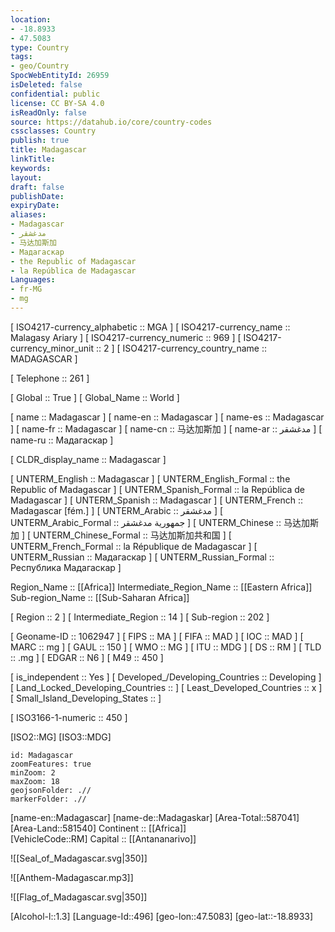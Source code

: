 ```yaml
---
location:
- -18.8933
- 47.5083
type: Country
tags:
- geo/Country
SpocWebEntityId: 26959
isDeleted: false
confidential: public
license: CC BY-SA 4.0
isReadOnly: false
source: https://datahub.io/core/country-codes
cssclasses: Country
publish: true
title: Madagascar
linkTitle: 
keywords: 
layout: 
draft: false
publishDate: 
expiryDate: 
aliases:
- Madagascar
- مدغشقر
- 马达加斯加
- Мадагаскар
- the Republic of Madagascar
- la República de Madagascar
Languages:
- fr-MG
- mg
---
```



[	ISO4217-currency_alphabetic	 :: MGA ] 
[	ISO4217-currency_name	 :: Malagasy Ariary ] 
[	ISO4217-currency_numeric	 :: 969 ] 
[	ISO4217-currency_minor_unit	 :: 2 ] 
[	ISO4217-currency_country_name	 :: MADAGASCAR ] 

[	Telephone	 :: 261 ] 

[	Global	 :: True ] 
[	Global_Name	 :: World ] 

[	name	 :: Madagascar ] 
[	name-en	 :: Madagascar ] 
[	name-es	 :: Madagascar ] 
[	name-fr	 :: Madagascar ] 
[	name-cn	 :: 马达加斯加 ] 
[	name-ar	 :: مدغشقر ] 
[	name-ru	 :: Мадагаскар ] 

[	CLDR_display_name	 :: Madagascar ] 

[	UNTERM_English	 :: Madagascar ] 
[	UNTERM_English_Formal	 :: the Republic of Madagascar ] 
[	UNTERM_Spanish_Formal	 :: la República de Madagascar ] 
[	UNTERM_Spanish	 :: Madagascar ] 
[	UNTERM_French	 :: Madagascar [fém.] ] 
[	UNTERM_Arabic	 :: مدغشقر ] 
[	UNTERM_Arabic_Formal	 :: جمهورية مدغشقر ] 
[	UNTERM_Chinese	 :: 马达加斯加 ] 
[	UNTERM_Chinese_Formal	 :: 马达加斯加共和国 ] 
[	UNTERM_French_Formal	 :: la République de Madagascar ] 
[	UNTERM_Russian	 :: Мадагаскар ] 
[	UNTERM_Russian_Formal	 :: Республика Мадагаскар ] 

Region_Name ::  [[Africa]] 
Intermediate_Region_Name ::  [[Eastern Africa]] 
Sub-region_Name ::  [[Sub-Saharan Africa]] 

[	Region	 :: 2 ] 
[	Intermediate_Region	 :: 14 ] 
[	Sub-region	 :: 202 ] 

[	Geoname-ID	 :: 1062947 ] 
[	FIPS	 :: MA ] 
[	FIFA	 :: MAD ] 
[	IOC	 :: MAD ] 
[	MARC	 :: mg ] 
[	GAUL	 :: 150 ] 
[	WMO	 :: MG ] 
[	ITU	 :: MDG ] 
[	DS	 :: RM ] 
[	TLD	 :: .mg ] 
[	EDGAR	 :: N6 ] 
[	M49	 :: 450 ] 

[	is_independent	 :: Yes ] 
[	Developed_/Developing_Countries	 :: Developing ] 
[	Land_Locked_Developing_Countries	 ::  ] 
[	Least_Developed_Countries	 :: x ] 
[	Small_Island_Developing_States	 ::  ] 

[	ISO3166-1-numeric	 :: 450 ] 



[ISO2::MG] 
[ISO3::MDG] 
```leaflet
id: Madagascar
zoomFeatures: true 
minZoom: 2 
maxZoom: 18
geojsonFolder: .//
markerFolder: .//
```

[name-en::Madagascar] 
[name-de::Madagaskar] 
[Area-Total::587041] 
[Area-Land::581540] 
Continent :: [[Africa]]  
[VehicleCode::RM] 
Capital :: [[Antananarivo]]  

![[Seal_of_Madagascar.svg|350]] 

![[Anthem-Madagascar.mp3]] 

![[Flag_of_Madagascar.svg|350]] 

[Alcohol-l::1.3] 
[Language-Id::496] 
[geo-lon::47.5083] 
[geo-lat::-18.8933] 




